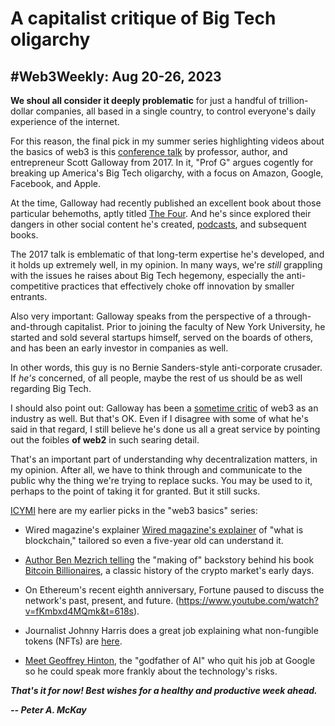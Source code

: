 # A capitalist critique of Big Tech oligarchy
## #Web3Weekly: Aug 20-26, 2023

**We shoul all consider it deeply problematic** for just a handful of trillion-dollar companies, all based in a single country, to control everyone's daily experience of the internet.

For this reason, the final pick in my summer series highlighting videos about the basics of web3 is this [conference talk](https://www.youtube.com/watch?v=1ebKI4x_k8A) by professor, author, and entrepreneur Scott Galloway from 2017. In it, "Prof G" argues cogently for breaking up America's Big Tech oligarchy, with a focus on Amazon, Google, Facebook, and Apple.

At the time, Galloway had recently published an excellent book about those particular behemoths, aptly titled [The Four](https://www.amazon.com/The-Four-Scott-Galloway-audiobook/dp/B07565MYD1/ref=sr_1_1?keywords=the+four+galloway&sr=8-1). And he's since explored their dangers in other social content he's created, [podcasts](https://podcasts.voxmedia.com/show/the-prof-g-pod-with-scott-galloway), and subsequent books.

The 2017 talk is emblematic of that long-term expertise he's developed, and it holds up extremely well, in my opinion. In many ways, we're *still* grappling with the issues he raises about Big Tech hegemony, especially the anti-competitive practices that effectively choke off innovation by smaller entrants.

Also very important: Galloway speaks from the perspective of a through-and-through capitalist. Prior to joining the faculty of New York University, he started and sold several startups himself, served on the boards of others, and has been an early investor in companies as well.

In other words, this guy is no Bernie Sanders-style anti-corporate crusader. If *he's* concerned, of all people, maybe the rest of us should be as well regarding Big Tech.

I should also point out: Galloway has been a [sometime critic](https://www.profgalloway.com/web3/) of web3 as an industry as well. But that's OK. Even if I disagree with some of what he's said in that regard, I still believe he's done us all a great service by pointing out the foibles **of web2** in such searing detail.

That's an important part of understanding why decentralization matters, in my opinion. After all, we have to think through and communicate to the public why the thing we're trying to replace sucks. You may be used to it, perhaps to the point of taking it for granted. But it still sucks.

[ICYMI](https://www.urbandictionary.com/define.php?term=icymi) here are my earlier picks in the "web3 basics" series:

- Wired magazine's explainer [Wired magazine's explainer](https://www.youtube.com/watch?v=hYip_Vuv8J0&t=49s) of "what is blockchain," tailored so even a five-year old can understand it.

- [Author Ben Mezrich telling](https://www.youtube.com/watch?v=kN96Dgih3gI) the "making of" backstory behind his book [Bitcoin Billionaires](https://www.amazon.com/Bitcoin-Billionaires-Genius-Betrayal-Redemption/dp/1250217741/ref=tmm_hrd_swatch_0?_encoding=UTF8&sr=8-1), a classic history of the crypto market's early days.

- On Ethereum's recent eighth anniversary, Fortune paused to discuss the network's past, present, and future. (https://www.youtube.com/watch?v=fKmbxd4MQmk&t=618s). <!-- In less than 15 minutes, reporter Rosemarie Miller covers a *lot* of ground about the platform's history and its future through her chat with blockchain entrepreneur Jamiel Shiekh. -->

- Journalist Johnny Harris does a great job explaining what non-fungible tokens (NFTs) are [here](https://www.youtube.com/watch?v=Oz9zw7-_vhM).

- [Meet Geoffrey Hinton](https://www.youtube.com/watch?v=l9RWTMNnvi4), the "godfather of AI" who quit his job at Google so he could speak more frankly about the technology's risks.

_**That's it for now! Best wishes for a healthy and productive week ahead.**_  

_**-- Peter A. McKay**_
